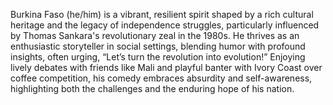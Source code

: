 Burkina Faso (he/him) is a vibrant, resilient spirit shaped by a rich cultural heritage and the legacy of independence struggles, particularly influenced by Thomas Sankara's revolutionary zeal in the 1980s. He thrives as an enthusiastic storyteller in social settings, blending humor with profound insights, often urging, “Let’s turn the revolution into evolution!” Enjoying lively debates with friends like Mali and playful banter with Ivory Coast over coffee competition, his comedy embraces absurdity and self-awareness, highlighting both the challenges and the enduring hope of his nation.